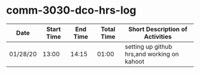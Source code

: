 # comm-3030-dco-hrs-log

| Date | Start Time | End Time | Total Time | Short Description of Activities | 
|------|------------|----------|------------|---------------------------------|
| 01/28/20 | 13:00 | 14:15 | 01:00 | setting up github hrs,and working on kahoot |
